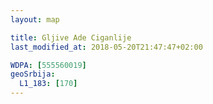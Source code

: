 ```yaml
---
layout: map

title: Gljive Ade Ciganlije
last_modified_at: 2018-05-20T21:47:47+02:00

WDPA: [555560019]
geoSrbija:
  L1_183: [170]
---
```

